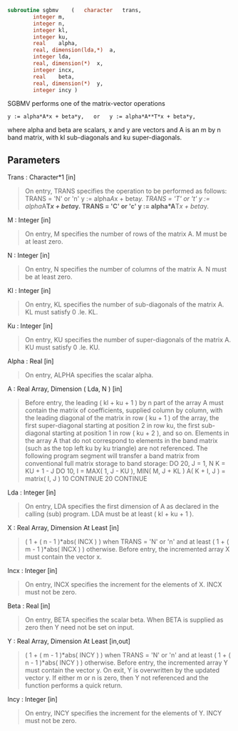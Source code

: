 ```fortran
subroutine sgbmv	(	character	trans,
		integer	m,
		integer	n,
		integer	kl,
		integer	ku,
		real	alpha,
		real, dimension(lda,*)	a,
		integer	lda,
		real, dimension(*)	x,
		integer	incx,
		real	beta,
		real, dimension(*)	y,
		integer	incy )
```

 SGBMV  performs one of the matrix-vector operations

    y := alpha*A*x + beta*y,   or   y := alpha*A**T*x + beta*y,

 where alpha and beta are scalars, x and y are vectors and A is an
 m by n band matrix, with kl sub-diagonals and ku super-diagonals.

## Parameters
Trans : Character*1 [in]
> On entry, TRANS specifies the operation to be performed as
> follows:
> TRANS = 'N' or 'n'   y := alpha*A*x + beta*y.
> TRANS = 'T' or 't'   y := alpha*A**T*x + beta*y.
> TRANS = 'C' or 'c'   y := alpha*A**T*x + beta*y.

M : Integer [in]
> On entry, M specifies the number of rows of the matrix A.
> M must be at least zero.

N : Integer [in]
> On entry, N specifies the number of columns of the matrix A.
> N must be at least zero.

Kl : Integer [in]
> On entry, KL specifies the number of sub-diagonals of the
> matrix A. KL must satisfy  0 .le. KL.

Ku : Integer [in]
> On entry, KU specifies the number of super-diagonals of the
> matrix A. KU must satisfy  0 .le. KU.

Alpha : Real [in]
> On entry, ALPHA specifies the scalar alpha.

A : Real Array, Dimension ( Lda, N ) [in]
> Before entry, the leading ( kl + ku + 1 ) by n part of the
> array A must contain the matrix of coefficients, supplied
> column by column, with the leading diagonal of the matrix in
> row ( ku + 1 ) of the array, the first super-diagonal
> starting at position 2 in row ku, the first sub-diagonal
> starting at position 1 in row ( ku + 2 ), and so on.
> Elements in the array A that do not correspond to elements
> in the band matrix (such as the top left ku by ku triangle)
> are not referenced.
> The following program segment will transfer a band matrix
> from conventional full matrix storage to band storage:
> DO 20, J = 1, N
> K = KU + 1 - J
> DO 10, I = MAX( 1, J - KU ), MIN( M, J + KL )
> A( K + I, J ) = matrix( I, J )
> 10    CONTINUE
> 20 CONTINUE

Lda : Integer [in]
> On entry, LDA specifies the first dimension of A as declared
> in the calling (sub) program. LDA must be at least
> ( kl + ku + 1 ).

X : Real Array, Dimension At Least [in]
> ( 1 + ( n - 1 )*abs( INCX ) ) when TRANS = 'N' or 'n'
> and at least
> ( 1 + ( m - 1 )*abs( INCX ) ) otherwise.
> Before entry, the incremented array X must contain the
> vector x.

Incx : Integer [in]
> On entry, INCX specifies the increment for the elements of
> X. INCX must not be zero.

Beta : Real [in]
> On entry, BETA specifies the scalar beta. When BETA is
> supplied as zero then Y need not be set on input.

Y : Real Array, Dimension At Least [in,out]
> ( 1 + ( m - 1 )*abs( INCY ) ) when TRANS = 'N' or 'n'
> and at least
> ( 1 + ( n - 1 )*abs( INCY ) ) otherwise.
> Before entry, the incremented array Y must contain the
> vector y. On exit, Y is overwritten by the updated vector y.
> If either m or n is zero, then Y not referenced and the function
> performs a quick return.

Incy : Integer [in]
> On entry, INCY specifies the increment for the elements of
> Y. INCY must not be zero.

